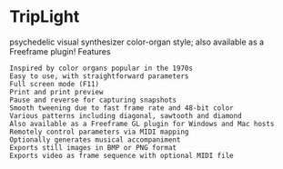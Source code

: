 # TripLight

psychedelic visual synthesizer color-organ style; also available as a Freeframe plugin!
Features

    Inspired by color organs popular in the 1970s
    Easy to use, with straightforward parameters
    Full screen mode (F11)
    Print and print preview
    Pause and reverse for capturing snapshots
    Smooth tweening due to fast frame rate and 48-bit color
    Various patterns including diagonal, sawtooth and diamond
    Also available as a Freeframe GL plugin for Windows and Mac hosts
    Remotely control parameters via MIDI mapping
    Optionally generates musical accompaniment
    Exports still images in BMP or PNG format
    Exports video as frame sequence with optional MIDI file